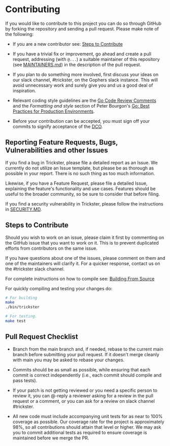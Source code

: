 # Contributing

If you would like to contribute to this project you can do so through GitHub by forking the repository and sending a pull request. Please make note of the following:

* If you are a new contributor see: [Steps to Contribute](#steps-to-contribute)

* If you have a trivial fix or improvement, go ahead and create a pull request,
  addressing (with `@...`) a suitable maintainer of this repository (see
  [MAINTAINERS.md](MAINTAINERS.md)) in the description of the pull request.

* If you plan to do something more involved, first discuss your ideas
  on our slack channel, #trickster, on the Gophers slack instance.
  This will avoid unnecessary work and surely give you and us a good deal
  of inspiration.

* Relevant coding style guidelines are the [Go Code Review Comments](https://code.google.com/p/go-wiki/wiki/CodeReviewComments)
  and the _Formatting and style_ section of Peter Bourgon's [Go: Best
  Practices for Production
  Environments](http://peter.bourgon.org/go-in-production/#formatting-and-style).

* Before your contribution can be accepted, you must sign off your commits to signify acceptance of the [DCO](https://github.com/probot/dco#how-it-works).

## Reporting Feature Requests, Bugs, Vulnerabilities and other Issues

If you find a bug in Trickster, please file a detailed report as an Issue. We currently do not utilize an Issue template, but please be as thorough as possible in your report. There is no such thing as too much information.

Likewise, if you have a Feature Request, please file a detailed Issue, explaining the feature's functionality and use cases. Features should be useful to the broader community, so be sure to consider that before filing.

If you find a security vulnerability in Trickster, please follow the instructions in [SECURITY.MD](./SECURITY.MD).

## Steps to Contribute

Should you wish to work on an issue, please claim it first by commenting on the GitHub issue that you want to work on it. This is to prevent duplicated efforts from contributors on the same issue.

If you have questions about one of the issues, please comment on them and one of the maintainers will clarify it. For a quicker response, contact us on the #trickster slack channel.

For complete instructions on how to compile see: [Building From Source](https://github.com/trickstercache/trickster#building-from-source)

For quickly compiling and testing your changes do:

```bash
# For building
make
./bin/trickster

# For testing.
make test
```

## Pull Request Checklist

* Branch from the main branch and, if needed, rebase to the current main branch before submitting your pull request. If it doesn't merge cleanly with main you may be asked to rebase your changes.

* Commits should be as small as possible, while ensuring that each commit is correct independently (i.e., each commit should compile and pass tests).

* If your patch is not getting reviewed or you need a specific person to review it, you can @-reply a reviewer asking for a review in the pull request or a comment, or you can ask for a review on slack channel #trickster.

* All new code must include accompanying unit tests for as near to 100% coverage as possible. Our coverage rate for the project is approximately 98%, so all contributions should attain that level or higher. We may ask you to commit additional tests as required to ensure coverage is maintained before we merge the PR.
